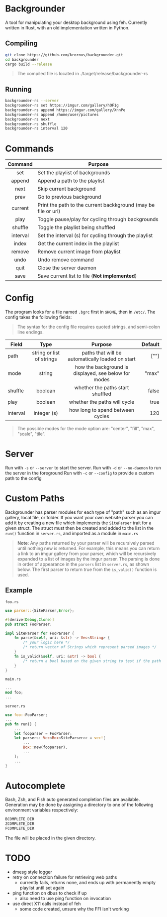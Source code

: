 # Backgrounder
A tool for manipulating your desktop background using feh. Currently written in Rust, with an old implementation written in Python.
## Compiling
```bash
git clone https://github.com/krornus/backgrounder.git
cd backgrounder
cargo build --release
```
> The compiled file is located in ./target/release/backgrounder-rs
## Running
```bash
backgrounder-rs --server
backgrounder-rs set https://imgur.com/gallery/hOF1g
backgrounder-rs append https://imgur.com/gallery/XnnPe
backgrounder-rs append /home/user/pictures
backgrounder-rs next
backgrounder-rs shuffle
backgrounder-rs interval 120
```
# Commands
| Command        | Purpose                         |
| :------------: | ---                             |
| set | Set the playlist of backgrounds
| append | Append a path to the playlist
| next | Skip current background
| prev | Go to previous background
| current | Print the path to the current backkground (may be file or url)
| play | Toggle pause/play for cycling through backgrounds
| shuffle | Toggle the playlist being shuffled
| interval | Set the interval (s) for cycling through the playlist
| index | Get the current index in the playlist
| remove | Remove current image from playlist
| undo | Undo remove command
| quit | Close the server daemon
| save | Save current list to file (**Not  implemented**)
# Config
The program looks for  a file named `.bgrc` first in `$HOME`, then in `/etc/`.  The config takes the following fields:

>The syntax for the config file requires quoted strings, and semi-colon line endings.
 
| Field | Type | Purpose | Default |
| - | :-: | :-: | -: |
| path | string or list of strings | paths that will be automatically loaded on start | [""]
| mode | string | how the background is displayed, see below for modes | "max"
| shuffle | boolean | whether the paths start shuffled | false
| play | boolean | whether the paths will cycle | true
| interval | integer (s) | how long to spend between cycles | 120 

>The possible modes for the mode option are: "center", "fill", "max", "scale", "tile".

# Server
Run with `-s` or `--server` to start the server. Run with `-d` or `--no-daemon` to run the server in the foreground
Run with `-c` or `--config` to provide a custom path to the config
# Custom Paths
Backgrounder has parser modules for each type of "path" such as an imgur gallery, local file, or folder. If you want your own website parser you can add it by creating a new file which implements the `SiteParser` trait for a given struct. The struct must then be created and added to the list in the `run()` function in `server.rs`, and imported as a module in `main.rs`

> **Note**: Any paths returned by your parser will be recursively parsed until nothing new is returned. For example, this means you can return a link to an imgur gallery from your parser, which will be recursively expanded to a list of images by the imgur parser. The parsing is done in order of appearance in the `parsers` list in `server.rs`, as shown below. The first parser to return true from the `is_valid()` function is used.

## Example

`foo.rs`
```rust
use parser::{SiteParser,Error};

#[derive(Debug,Clone)]
pub struct FooParser;

impl SiteParser for FooParser {
    fn parse(&self, uri: &str) -> Vec<String> {
        /* your logic here */
        /* return vector of Strings which represent parsed images */
    }
    fn is_valid(&self, uri: &str) -> bool {
        /* return a bool based on the given string to test if the path is valid */
    }
}
```
`main.rs`
```rust
...
mod foo;
...
```
`server.rs`
```rust
use foo::FooParser;
...
pub fn run() {
    ...
    let fooparser = FooParser;
    let parsers: Vec<Box<SiteParser>> = vec![
        ...
        Box::new(fooparser),
        ...
    ];
    ...
}
```
# Autocomplete
Bash, Zsh, and Fish auto generated completion files are available. Generation may be done by assigning a directory to one of the following environment variables respectively: 
```bash
BCOMPLETE_DIR
ZCOMPLETE_DIR
FCOMPLETE_DIR
```
The file will be placed in the given directory.

# TODO
- dmesg style logger
- retry on connection failure for retrieving web paths
    - currently fails, returns none, and ends up with permanently empty playlist until set again
- ping function on dbus to check if up
    - also need to use ping function on invocation
- use direct X11 calls instead of feh
    - some code created, unsure why the FFI isn't working
